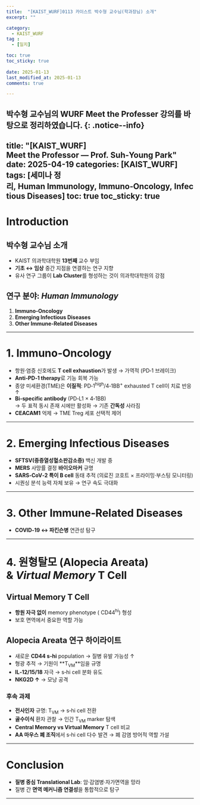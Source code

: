 ```yaml
---
title:  "[KAIST_WURF]0113 카이스트 박수형 교수님(학과장님) 소개" 
excerpt: ""

category:
  - KAIST_WURF
tag :
  - [일지]

toc: true
toc_sticky: true
 
date: 2025-01-13
last_modified_at: 2025-01-13
comments: true

---
```

박수형 교수님의 WURF Meet the Professer 강의를 바탕으로 정리하였습니다.
{: .notice--info} 
---
title: "[KAIST_WURF] Meet the Professor — Prof. Suh‑Young Park"
date: 2025-04-19
categories: [KAIST_WURF]
tags: [세미나 정리, Human Immunology, Immuno‑Oncology, Infectious Diseases]
toc: true
toc_sticky: true
---

# Introduction

## 박수형 교수님 소개
- KAIST 의과학대학원 **13번째** 교수 부임
- **기초 ↔ 임상** 중간 지점을 연결하는 연구 지향
- 유사 연구 그룹이 **Lab Cluster**를 형성하는 것이 의과학대학원의 강점

## 연구 분야: *Human Immunology*
1. **Immuno‑Oncology**
2. **Emerging Infectious Diseases**
3. **Other Immune‑Related Diseases**

---

# 1. Immuno‑Oncology

- 항원·염증 신호에도 **T cell exhaustion**가 발생 → 가역적 (PD‑1 브레이크)
- **Anti‑PD‑1 therapy**로 기능 회복 가능
- 종양 미세환경(TME)은 **이질적**: PD‑1<sup>high</sup>/4‑1BB<sup>+</sup> exhausted T cell이 치료 반응 ↑
- **Bi‑specific antibody** (PD‑L1 × 4‑1BB)  
  → 두 표적 동시 존재 시에만 활성화 → 기존 **간독성** 사라짐
- **CEACAM1** 억제 → TME Treg 세포 선택적 제어

---

# 2. Emerging Infectious Diseases

- **SFTSV(중증열성혈소판감소증)** 백신 개발 중
- **MERS** 사망률 결정 **바이오마커** 규명
- **SARS‑CoV‑2 특이 B cell** 동태 추적 (의료진 코호트 × 프라이밍·부스팅 모니터링)
- 시퀀싱 분석 능력 자체 보유 → 연구 속도 극대화

---

# 3. Other Immune‑Related Diseases

- **COVID‑19 ↔ 파킨슨병** 연관성 탐구

---

# 4. 원형탈모 (Alopecia Areata) & *Virtual Memory* T Cell

## Virtual Memory T Cell
- **항원 자극 없이** memory phenotype (
  CD44<sup>hi</sup>) 형성
- 보호 면역에서 중요한 역할 가능

## Alopecia Areata 연구 하이라이트
- 새로운 **CD44 s‑hi** population → 질병 유발 가능성 ↑
- 형광 추적 → 기원이 **T<sub>VM</sub>**임을 규명
- **IL‑12/15/18** 자극 → s‑hi cell 분화 유도
- **NKG2D ↑** → 모낭 공격

### 후속 과제
- **전사인자** 규명: T<sub>VM</sub> → s‑hi cell 전환
- **골수이식** 환자 관찰 → 인간 T<sub>VM</sub> marker 탐색
- **Central Memory vs Virtual Memory** T cell 비교
- **AA 마우스 폐 조직**에서 s‑hi cell 다수 발견 → 폐 감염 방어적 역할 가설

---

# Conclusion
- **질병 중심 Translational Lab**: 암·감염병·자가면역을 망라
- 질병 간 **면역 메커니즘 연결성**을 통합적으로 탐구

---
